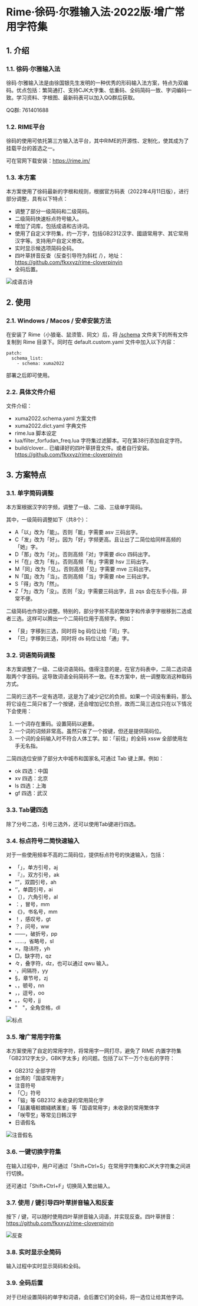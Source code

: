<!-- omit in toc -->
# Rime·徐码·尔雅输入法·2022版·增广常用字符集

## 1. 介绍

### 1.1. 徐码·尔雅输入法

徐码·尔雅输入法是由徐国银先生发明的一种优秀的形码输入法方案，特点为双编码。优点包括：繁简通打、支持CJK大字集、低重码、全码简码一致、字词编码一致。学习资料、字根图、最新码表可以加入QQ群后获取。

QQ群: 761401688

### 1.2. RIME平台

徐码的使用可依托第三方输入法平台，其中RIME的开源性、定制化，使其成为了挂载平台的首选之一。

可在官网下载安装：<https://rime.im/>

### 1.3. 本方案

本方案使用了徐码最新的字根和规则，根据官方码表（2022年4月11日版），进行部分调整，具有以下特点：

- 调整了部分一级简码和二级简码。
- 二级简码快速标点符号输入。
- 增加了词库，包括成语和古诗词。
- 使用了自定义字符集，约一万字，包括GB2312汉字、國語常用字、其它常用汉字等。支持用户自定义修改。
- 实时显示候选项简码全码。
- 四叶草拼音反查（反查引导符为斜杠 /），地址：<https://github.com/fkxxyz/rime-cloverpinyin>
- 全码后置。

![成语古诗](/resources/成语古诗.png)

## 2. 使用

### 2.1. Windows / Macos / 安卓安装方法

在安装了 Rime（小狼毫、鼠须管、同文）后，将 [/schema](https://github.com/forFudan/rime-xuma/tree/main/schema) 文件夹下的所有文件复制到 Rime 目录下。同时在 default.custom.yaml 文件中加入以下内容：

```
patch:
  schema_list:
    - schema: xuma2022
```

部署之后即可使用。

### 2.2. 具体文件介绍

文件介绍：

- xuma2022.schema.yaml 方案文件
- xuma2022.dict.yaml 字典文件
- rime.lua 脚本设定
- lua/filter_forfudan_freq.lua 字符集过滤脚本。可在第38行添加自定字符。
- build/clover... 已编译好的四叶草拼音文件。或者自行安装。<https://github.com/fkxxyz/rime-cloverpinyin>

## 3. 方案特点

### 3.1. 单字简码调整

本方案根据汉字的字频，调整了一级、二级、三级单字简码。

其中，一级简码调整如下（共8个）：

- A「以」改为「能」。否则「能」字需要 asv 三码出字。
- C「发」改为「好」。因为「好」字频更高。且让出了二简位给同样高频的「她」字。
- D「那」改为「对」。否则高频「对」字需要 dico 四码出字。
- H「在」改为「有」。否则高频「有」字需要 hsv 三码出字。
- M「同」改为「见」。否则高频「见」字需要 mve 三码出字。
- N「国」改为「当」。否则高频「当」字需要 nbe 三码出字。
- S「得」改为「然」。
- Z「为」改为「没」。否则「没」字需要三码出字，且 zqs 会在左手小指，非常不便。

二级简码也作部分调整。特别的，部分字频不高的繁体字和传承字字根移到二选或者三选。这样可以腾出一个二简码位用于高频字。例如：

- 「艮」字移到三选，同时将 bg 码位让给「司」字。
- 「巳」字移到三选，同时将 ds 码位让给「通」字。

### 3.2. 词语简码调整

本方案调整了一级、二级词语简码。值得注意的是，在官方码表中，二简二选词语取两个字首码。这导致词语全码简码不一致。在本方案中，统一调整取消这种取码方式。

二简的三选不一定有选项，这是为了减少记忆的负担。如果一个词没有重码，那么将它设在二简只省了一个按键，还会增加记忆负担，故而二简三选位只在以下情况下会使用：

1. 一个词存在重码。设置简码以避重。
2. 一个词的词频非常高。虽然只省了一个按键，但还是提供简码位。
3. 一个词的全码输入时不符合人体工学。如：「前往」的全码 xssw 全部使用左手无名指。

二简四选位安排了部分大中城市和国家名,可通过 Tab 键上屏。例如：

- ok 四选：中国
- xv 四选：北京
- ls 四选：上海
- gf 四选：武汉

### 3.3. Tab键四选

除了分号二选，引号三选外，还可以使用Tab键进行四选。

### 3.4. 标点符号二简快速输入

对于一些使用频率不高的二简码位，提供标点符号的快速输入，包括：

- 「」，单方引号，aj
- 『』，双方引号，ak
- “”，双圆引号，ah
- ‘’，单圆引号，ai
- 〔〕，六角引号，al
- ：，冒号，mm
- 《》，书名号，mm
- ！，感叹号，gt
- ？，问号，ww
- ——，破折号，pp
- ……，省略号，sl
- ×，隐讳符，yh
- □，缺字符，qz
- 々，叠字符，dz，也可以通过 qwu 输入。
- ·，间隔符，yy
- §，章节号，zj
- 、，顿号，nn
- ，，逗号，oo
- 。，句号，jj
- "　"，全角空格，dl

![标点](/resources/标点.png)

### 3.5. 增广常用字符集

本方案使用了自定的常用字符，将常用字一网打尽，避免了 RIME 内置字符集「GB2312字太少，GBK字太多」的问题。包括了以下一万个左右的字符：

- GB2312 全部字符
- 台湾的「国语常用字」
- 注音符号
- 「〇」符号
- 「镕」等 GB2312 未收录的常用简化字
- 「喆裏墻粧嫺綫綉滙峯」等「国语常用字」未收录的常用繁体字
- 「咲雫乭」等常见日韩汉字
- 日语假名

![注音假名](/resources/注音假名.png)

### 3.6. 一键切换字符集

在输入过程中，用户可通过「Shift+Ctrl+S」在常用字符集和CJK大字符集之间进行切换。

还可通过「Shift+Ctrl+F」切换简入繁出输入。

### 3.7. 使用 / 键引导四叶草拼音输入和反查

按下 / 键，可以随时使用四叶草拼音输入词语，并实现反查。四叶草拼音：<https://github.com/fkxxyz/rime-cloverpinyin>

![反查](/resources/反查.png)

### 3.8. 实时显示全简码

输入过程中实时显示简码和全码。

### 3.9. 全码后置

对于已经设置简码的单字和词语，会后置它们的全码，将一选位让给其他字词。
